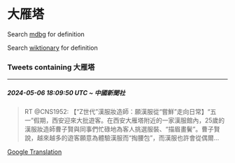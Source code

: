 # 大雁塔

Search [mdbg](https://www.mdbg.net/chinese/dictionary?page=worddict&wdrst=0&wdqb=大雁塔) for definition

Search [wiktionary](https://en.wiktionary.org/wiki/大雁塔) for definition

### Tweets containing 大雁塔

___
##### 2024-05-06 18:09:50 UTC ~ 中國新聞社
> RT @CNS1952: 【“Z世代”漢服妝造師：願漢服從“嘗鮮”走向日常】“五一”假期，西安迎來大批遊客。在西安大雁塔附近的一家漢服館內，25歲的漢服妝造師曹子賢與同事們忙碌地為客人挑選服裝、“描眉畫鬢”。曹子賢說，越來越多的遊客願意為體驗漢服而“掏腰包”，而漢服也許會從偶爾…

[Google Translation](https://translate.google.com/?hi=en&tab=TT&sl=zh-CN&tl=en&op=translate&text=RT+%40CNS1952%3A+%E3%80%90%E2%80%9CZ%E4%B8%96%E4%BB%A3%E2%80%9D%E6%BC%A2%E6%9C%8D%E5%A6%9D%E9%80%A0%E5%B8%AB%EF%BC%9A%E9%A1%98%E6%BC%A2%E6%9C%8D%E5%BE%9E%E2%80%9C%E5%98%97%E9%AE%AE%E2%80%9D%E8%B5%B0%E5%90%91%E6%97%A5%E5%B8%B8%E3%80%91%E2%80%9C%E4%BA%94%E4%B8%80%E2%80%9D%E5%81%87%E6%9C%9F%EF%BC%8C%E8%A5%BF%E5%AE%89%E8%BF%8E%E4%BE%86%E5%A4%A7%E6%89%B9%E9%81%8A%E5%AE%A2%E3%80%82%E5%9C%A8%E8%A5%BF%E5%AE%89%E5%A4%A7%E9%9B%81%E5%A1%94%E9%99%84%E8%BF%91%E7%9A%84%E4%B8%80%E5%AE%B6%E6%BC%A2%E6%9C%8D%E9%A4%A8%E5%85%A7%EF%BC%8C25%E6%AD%B2%E7%9A%84%E6%BC%A2%E6%9C%8D%E5%A6%9D%E9%80%A0%E5%B8%AB%E6%9B%B9%E5%AD%90%E8%B3%A2%E8%88%87%E5%90%8C%E4%BA%8B%E5%80%91%E5%BF%99%E7%A2%8C%E5%9C%B0%E7%82%BA%E5%AE%A2%E4%BA%BA%E6%8C%91%E9%81%B8%E6%9C%8D%E8%A3%9D%E3%80%81%E2%80%9C%E6%8F%8F%E7%9C%89%E7%95%AB%E9%AC%A2%E2%80%9D%E3%80%82%E6%9B%B9%E5%AD%90%E8%B3%A2%E8%AA%AA%EF%BC%8C%E8%B6%8A%E4%BE%86%E8%B6%8A%E5%A4%9A%E7%9A%84%E9%81%8A%E5%AE%A2%E9%A1%98%E6%84%8F%E7%82%BA%E9%AB%94%E9%A9%97%E6%BC%A2%E6%9C%8D%E8%80%8C%E2%80%9C%E6%8E%8F%E8%85%B0%E5%8C%85%E2%80%9D%EF%BC%8C%E8%80%8C%E6%BC%A2%E6%9C%8D%E4%B9%9F%E8%A8%B1%E6%9C%83%E5%BE%9E%E5%81%B6%E7%88%BE%E2%80%A6)
